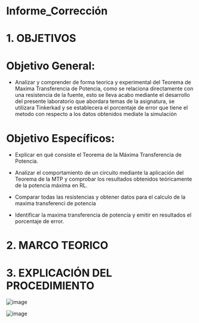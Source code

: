 # Informe_Corrección
# 1. OBJETIVOS 

# **Objetivo General:**

* Analizar y comprender de forma teorica y experimental del Teorema de Maxima Transferencia de Potencia, como se relaciona directamente con una resistencia de la fuente, esto se lleva acabo mediante el desarrollo del presente laboratorio que abordara temas de la asignatura, se utilizara Tinkerkad y se establecera el porcentaje de error que tiene el metodo con respecto a los datos obtenidos mediate la simulación

# **Objetivo Específicos:**

* Explicar en qué consiste el Teorema de la Máxima Transferencia de Potencia.

* Analizar el comportamiento de un circuito mediante la aplicación del Teorema de la MTP y comprobar los resultados obtenidos teóricamente de la potencia máxima en RL.

* Comparar todas las resistencias y obtener datos para el calculo de la maxima transferenci de potencia

* Identificar la maxima transferencia de potencia y emitir en resultados el porcentaje de error.

# 2. MARCO TEORICO


# 3. EXPLICACIÓN DEL PROCEDIMIENTO

![image](https://user-images.githubusercontent.com/105617383/182280395-4468fdd9-e39c-444e-a47f-21a8b82f3eb2.png)

![image](https://user-images.githubusercontent.com/105617383/182283218-cbcf4759-4c12-4502-aecb-03d4c9b39ca1.png)

